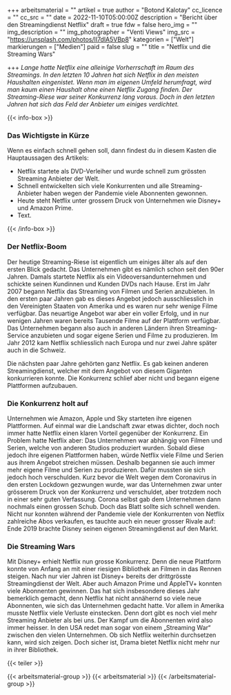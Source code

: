 +++
arbeitsmaterial = ""
artikel = true
author = "Botond Kalotay"
cc_licence = ""
cc_src = ""
date = 2022-11-10T05:00:00Z
description = "Bericht über den Streamingdienst Netflix"
draft = true
fdw = false
hero_img = ""
img_description = ""
img_photographer = "Venti Views"
img_src = "https://unsplash.com/photos/lI7dlA5VBp8"
kategorien = ["Welt"]
markierungen = ["Medien"]
paid = false
slug = ""
title = "Netflix und die Streaming Wars"

+++
_Lange hatte Netflix eine alleinige Vorherrschaft im Raum des Streamings. In den letzten 10 Jahren hat sich Netflix in den meisten Haushalten eingenistet. Wenn man im eigenen Umfeld herumfragt, wird man kaum einen Haushalt ohne einen Netflix Zugang finden. Der Streaming-Riese war seiner Konkurrenz lang voraus. Doch in den letzten Jahren hat sich das Feld der Anbieter um einiges verdichtet._

  
{{< info-box >}} <h3>Das Wichtigste in Kürze</h3>

<p>Wenn es einfach schnell gehen soll, dann findest du in diesem Kasten die Hauptaussagen des Artikels:</p>

<ul>

<li>Netflix startete als DVD-Verleiher und wurde schnell zum grössten Streaming Anbieter der Welt.</li>

<li>Schnell entwickelten sich viele Konkurrenten und alle Streaming-Anbieter haben wegen der Pandemie viele Abonnenten gewonnen.</li>

<li>Heute steht Netflix unter grossem Druck von Unternehmen wie Disney+ und Amazon Prime.</li>

<li>Text.</li>

</ul> {{< /info-box >}}

### Der Netflix-Boom

Der heutige Streaming-Riese ist eigentlich um einiges älter als auf den ersten Blick gedacht. Das Unternehmen gibt es nämlich schon seit den 90er Jahren. Damals startete Netflix als ein Videoversandunternehmen und schickte seinen Kundinnen und Kunden DVDs nach Hause. Erst im Jahr 2007 begann Netflix das Streaming von Filmen und Serien anzubieten. In den ersten paar Jahren gab es dieses Angebot jedoch ausschliesslich in den Vereinigten Staaten von Amerika und es waren nur sehr wenige Filme verfügbar. Das neuartige Angebot war aber ein voller Erfolg, und in nur wenigen Jahren waren bereits Tausende Filme auf der Plattform verfügbar. Das Unternehmen begann also auch in anderen Ländern ihren Streaming-Service anzubieten und sogar eigene Serien und Filme zu produzieren. Im Jahr 2012 kam Netflix schliesslich nach Europa und nur zwei Jahre später auch in die Schweiz.

Die nächsten paar Jahre gehörten ganz Netflix. Es gab keinen anderen Streamingdienst, welcher mit dem Angebot von diesem Giganten konkurrieren konnte. Die Konkurrenz schlief aber nicht und begann eigene Plattformen aufzubauen.

### Die Konkurrenz holt auf

Unternehmen wie Amazon, Apple und Sky starteten ihre eigenen Plattformen. Auf einmal war die Landschaft zwar etwas dichter, doch noch immer hatte Netflix einen klaren Vorteil gegenüber der Konkurrenz. Ein Problem hatte Netflix aber: Das Unternehmen war abhängig von Filmen und Serien, welche von anderen Studios produziert wurden. Sobald diese jedoch ihre eigenen Plattformen haben, würde Netflix viele Filme und Serien aus ihrem Angebot streichen müssen. Deshalb begannen sie auch immer mehr eigene Filme und Serien zu produzieren. Dafür mussten sie sich jedoch hoch verschulden. Kurz bevor die Welt wegen dem Coronavirus in den ersten Lockdown gezwungen wurde, war das Unternehmen zwar unter grösserem Druck von der Konkurrenz und verschuldet, aber trotzdem noch in einer sehr guten Verfassung. Corona selbst gab dem Unternehmen dann nochmals einen grossen Schub. Doch das Blatt sollte sich schnell wenden. Nicht nur konnten während der Pandemie viele der Konkurrenten von Netflix zahlreiche Abos verkaufen, es tauchte auch ein neuer grosser Rivale auf: Ende 2019 brachte Disney seinen eigenen Streamingdienst auf den Markt.

### Die Streaming Wars

Mit Disney+ erhielt Netflix nun grosse Konkurrenz. Denn die neue Plattform konnte von Anfang an mit einer riesigen Bibliothek an Filmen in das Rennen steigen. Nach nur vier Jahren ist Disney+ bereits der drittgrösste Streamingdienst der Welt. Aber auch Amazon Prime und AppleTV+ konnten viele Abonnenten gewinnen. Das hat sich insbesondere dieses Jahr bemerklich gemacht, denn Netflix hat nicht annähernd so viele neue Abonnenten, wie sich das Unternehmen gedacht hatte. Vor allem in Amerika musste Netflix viele Verluste einstecken. Denn dort gibt es noch viel mehr Streaming Anbieter als bei uns. Der Kampf um die Abonnenten wird also immer heisser. In den USA redet man sogar von einem „Streaming War“ zwischen den vielen Unternehmen. Ob sich Netflix weiterhin durchsetzen kann, wird sich zeigen. Doch sicher ist, Drama bietet Netflix nicht mehr nur in ihrer Bibliothek.

{{< teiler >}}

{{< arbeitsmaterial-group >}} {{< arbeitsmaterial >}} {{< /arbeitsmaterial-group >}}
